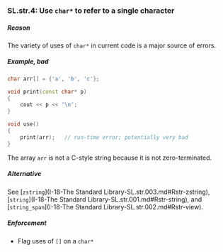 ### <a name="Rstr-char*"></a>SL.str.4: Use `char*` to refer to a single character

##### Reason

The variety of uses of `char*` in current code is a major source of errors.

##### Example, bad

```cpp
char arr[] = {'a', 'b', 'c'};

void print(const char* p)
{
    cout << p << '\n';
}

void use()
{
    print(arr);   // run-time error; potentially very bad
}

```
The array `arr` is not a C-style string because it is not zero-terminated.

##### Alternative

See [`zstring`](I-18-The Standard Library-SL.str.003.md#Rstr-zstring), [`string`](I-18-The Standard Library-SL.str.001.md#Rstr-string), and [`string_span`](I-18-The Standard Library-SL.str.002.md#Rstr-view).

##### Enforcement
  
* Flag uses of `[]` on a `char*`

